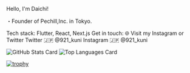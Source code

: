 Hello, I'm Daichi!

・Founder of Pechill,Inc. in Tokyo.

Tech stack:
Flutter, React, Next.js
Get in touch:
🌐 Visit my Instagram or Twitter
Twitter 🇯🇵 @921_kuni
Instagram 🇯🇵 @921_kuni

![GitHub Stats Card](https://github-readme-stats.vercel.app/api?username=daichi-kunii)
![Top Languages Card](https://github-readme-stats.vercel.app/api/top-langs/?username=daichi-kunii)

[![trophy](https://github-profile-trophy.vercel.app/?username={daichi-kunii})](https://github.com/ryo-ma/github-profile-trophy)
